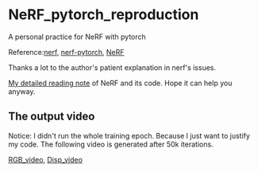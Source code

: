 # NeRF_pytorch_reproduction

A personal practice for NeRF with pytorch

Reference:[nerf](https://github.com/bmild/nerf), [nerf-pytorch](https://github.com/yenchenlin/nerf-pytorch), [NeRF](https://arxiv.org/pdf/2003.08934.pdf)

Thanks a lot to the author's patient explanation in nerf's issues.

[My detailed reading note](https://davidxu-jj.github.io/blog/NeRF/NeRF.html) of NeRF and its code. Hope it can help you anyway.

## The output video

Notice: I didn't run the whole training epoch. Because I just want to justify my code. The following video is generated after 50k iterations.

[RGB_video](./logs/fern_test/fern_test_spiral_050000_rgb.mp4), [Disp_video](./logs/fern_test/fern_test_spiral_050000_disp.mp4)
